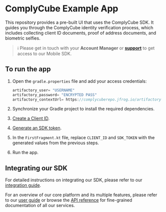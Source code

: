 # ComplyCube Example App

This repository provides a pre-built UI that uses the ComplyCube SDK. It guides you through the ComplyCube identity verification process, which includes collecting client ID documents, proof of address documents, and biometric selfies.

> :information_source: Please get in touch with your **Account Manager** or **[support](https://support.complycube.com/hc/en-gb/requests/new)** to get access to our Mobile SDK.

## To run the app

1. Open the `gradle.properties` file and add your access credentials:

   ```gradle
   artifactory_user= "USERNAME"
   artifactory_password= "ENCRYPTED PASS"
   artifactory_contextUrl= https://complycuberepo.jfrog.io/artifactory
   ```

2. Synchronize your Gradle project to install the required dependencies.
3. [Create a Client ID](https://docs.complycube.com/documentation/guides/mobile-sdk-guide/mobile-sdk-integration-guide#id-2.-create-a-client).
4. [Generate an SDK token](https://docs.complycube.com/documentation/guides/mobile-sdk-guide/mobile-sdk-integration-guide#id-3.-generate-an-sdk-token).
5. In the `FirstFragment.kt` file, replace `CLIENT_ID` and `SDK_TOKEN` with the generated values from the previous steps.
6. Run the app.

## Integrating our SDK

For detailed instructions on integrating our SDK, please refer to our [integration guide](https://docs.complycube.com/documentation/guides/mobile-sdk-guide/mobile-sdk-integration-guide).

For an overview of our core platform and its multiple features, please refer to our [user guide](https://doc.complycube.com) or browse the [API reference](https://docs.complycube.com/api-reference) for fine-grained documentation of all our services.
